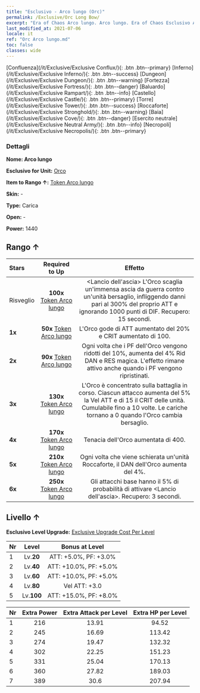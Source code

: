 ```yaml
---
title: "Esclusivo - Arco lungo (Orc)"
permalink: /Exclusive/Orc Long Bow/
excerpt: "Era of Chaos Arco lungo. Arco lungo. Era of Chaos Esclusivo Arco lungo. Orco Esclusivo."
last_modified_at: 2021-07-06
locale: it
ref: "Orc Arco lungo.md"
toc: false
classes: wide
---
```

 [Confluenza](/it/Exclusive/Exclusive Conflux/){: .btn .btn--primary} [Inferno](/it/Exclusive/Exclusive Inferno/){: .btn .btn--success} [Dungeon](/it/Exclusive/Exclusive Dungeon/){: .btn .btn--warning} [Fortezza](/it/Exclusive/Exclusive Fortress/){: .btn .btn--danger} [Baluardo](/it/Exclusive/Exclusive Rampart/){: .btn .btn--info} [Castello](/it/Exclusive/Exclusive Castle/){: .btn .btn--primary} [Torre](/it/Exclusive/Exclusive Tower/){: .btn .btn--success} [Roccaforte](/it/Exclusive/Exclusive Stronghold/){: .btn .btn--warning} [Baia](/it/Exclusive/Exclusive Cove/){: .btn .btn--danger} [Esercito neutrale](/it/Exclusive/Exclusive Neutral Army/){: .btn .btn--info} [Necropoli](/it/Exclusive/Exclusive Necropolis/){: .btn .btn--primary} 

### Dettagli
 **Nome: Arco lungo** 

 **Esclusivo for Unit:** [Orco](/it/units/Orc/) 

 **Item to Rango ↑:** [Token Arco lungo](/ItemsIT/con_914/)

 **Skin:** -

 **Type:** Carica

 **Open:** -

 **Power:** 1440

## Rango ↑

  |     Stars    |  Required to Up | Effetto |
  |:-------------|:---------------:|:---------------:|
  |  Risveglio  | **100x** [Token Arco lungo](/ItemsIT/con_914/) | <Lancio dell'ascia> L'Orco scaglia un'immensa ascia da guerra contro un'unità bersaglio, infliggendo danni pari al 300% del proprio ATT e ignorando 1000 punti di DIF. Recupero: 15 secondi. |
  | **1x** <i class="fas fa-star"/> | **50x** [Token Arco lungo](/ItemsIT/con_914/) | L'Orco gode di ATT aumentato del 20% e CRIT aumentato di 100. |
  | **2x** <i class="fas fa-star"/> | **90x** [Token Arco lungo](/ItemsIT/con_914/) | Ogni volta che i PF dell'Orco vengono ridotti del 10%, aumenta del 4% Rid DAN e RES magica. L'effetto rimane attivo anche quando i PF vengono ripristinati. |
  | **3x** <i class="fas fa-star"/> | **130x** [Token Arco lungo](/ItemsIT/con_914/) | L'Orco è concentrato sulla battaglia in corso. Ciascun attacco aumenta del 5% la Vel ATT e di 15 il CRIT delle unità. Cumulabile fino a 10 volte. Le cariche tornano a 0 quando l'Orco cambia bersaglio. |
  | **4x** <i class="fas fa-star"/> | **170x** [Token Arco lungo](/ItemsIT/con_914/) | Tenacia dell'Orco aumentata di 400. |
  | **5x** <i class="fas fa-star"/> | **210x** [Token Arco lungo](/ItemsIT/con_914/) | Ogni volta che viene schierata un'unità Roccaforte, il DAN dell'Orco aumenta del 4%. |
  | **6x** <i class="fas fa-star"/> | **250x** [Token Arco lungo](/ItemsIT/con_914/) | Gli attacchi base hanno il 5% di probabilità di attivare <Lancio dell'ascia>. Recupero: 3 secondi. |


## Livello ↑
 **Esclusivo Level Upgrade:** [Exclusive Upgrade Cost Per Level](/Exclusive/ExclusiveUpgradeCostPerLevel/)

  |  Nr  |   Level  | Bonus at Level |
  |:-----|:--------:|:--------------:|
  | 1 | Lv.**20** | ATT: +5.0%, PF: +3.0% |
  | 2 | Lv.**40** | ATT: +10.0%, PF: +5.0% |
  | 3 | Lv.**60** | ATT: +10.0%, PF: +5.0% |
  | 4 | Lv.**80** | Vel ATT: +3.0 |
  | 5 | Lv.**100** | ATT: +15.0%, PF: +8.0% |


  |  Nr  |  Extra Power | Extra Attack per Level | Extra HP per Level |
  |:-----|:--------:|:--------:|:--------:|
  | 1 | 216 | 13.91 | 94.52 |
  | 2 | 245 | 16.69 | 113.42 |
  | 3 | 274 | 19.47 | 132.32 |
  | 4 | 302 | 22.25 | 151.23 |
  | 5 | 331 | 25.04 | 170.13 |
  | 6 | 360 | 27.82 | 189.03 |
  | 7 | 389 | 30.6 | 207.94 |


